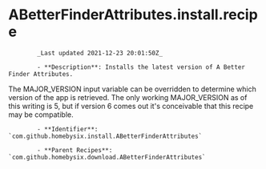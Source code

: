 # ABetterFinderAttributes.install.recipe

            _Last updated 2021-12-23 20:01:50Z_

            - **Description**: Installs the latest version of A Better Finder Attributes.

The MAJOR_VERSION input variable can be overridden to determine which version of the app is retrieved. The only working MAJOR_VERSION as of this writing is 5, but if version 6 comes out it's conceivable that this recipe may be compatible.

            - **Identifier**: `com.github.homebysix.install.ABetterFinderAttributes`

            - **Parent Recipes**: `com.github.homebysix.download.ABetterFinderAttributes`
